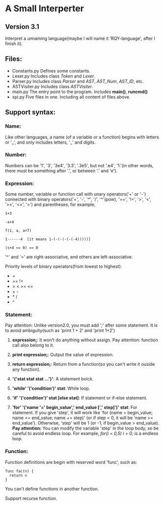 # A Small Interperter

## Version 3.1

Interpret a unnaming language(maybe I will name it 'RQY-language', after I finish it).

## Files:

* Constants.py Defines some constants.
* Lexer.py Includes class *Token* and *Lexer*.
* Parser.py Includes class *Parser* and *AST*, *AST_Num*, *AST_ID*, etc.
* ASTVisiter.py Includes class *ASTVisiter*.
* main.py The entry point to the program. Includes **main()**, **runcmd()**
* spi.py Five files in one. Including all content of files above.

## Support syntax:

### Name:

Like other languages, a name (of a variable or a function) begins with letters or '\_', and only includes letters, '\_' and digits.

### Number:

Numbers can be '1', '3', '3e4', '3.3', '.3e5', but not '.e4', '1.'(in other words, there must be something after '.', or between '.' and 'e').

### Expression:

Some number, variable or function call with unary operators('+' or '-') connected with binary operators('+', '-', '\*', '/', '^'(pow), '==', '!=', '>', '<', '>=', '<=', '=') and parentheses, for example,

    1+3

    -a+4

    f(1, a, a+7)

    1------4  [it means 1-(-(-(-(-(-4)))))]

    (s+4 <= 0) == 0

'^' and '=' are right-associative, and others are left-associative.

Priority levels of binary operators(from lowest to highest):

* =
* == !=
* \> \< \>= \<=
* \+ \-
* \* /
* ^

### Statement:

Pay attention: Unlike version2.0, you must add ';' after some statement. It is to avoid ambiguity(such as 'print 1   + 2' and 'print 1+2')

1. **expression;**: It won't do anything without assign. Pay attention: function call also belong to it.

2. **print expression;**: Output the value of expression.

3. **return expression;**: Return from a function(so you can't write it ouside any function).

4. **'{'stat stat stat ...'}'**: A statement bolck.

5. **'while' '('condition')' stat**:  While loop.

6. **'if' '('condition')' stat [else stat]**: If statement or if-else statement.

6. **'for' '('name '=' begin_value',' end_value [',' step]')' stat**: For statement. If you give 'step', it will work like 'for (name = begin_value; name <= end_value; name += step)' (or if step < 0, it will be 'name >= end_value'). Otherwise, 'step' will be 1 (or -1, if begin_value > end_value). **Pay attention:** You can modify the variable 'step' in the loop body, so be careful to avoid endless loop. For example, *for(i = 0,5) i = 0;* is a endless loop.

### Function:

Function definitions are begin with reserved word 'func', such as:

    func fac(n) {
      return n
    }

You can't define functions in another function.

Support recurse function.
